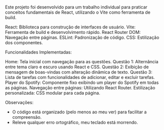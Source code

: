 Este projeto foi desenvolvido para um trabalho individual para praticar conceitos fundamentais de React, utilizando o Vite como ferramenta de build.

React: Biblioteca para construção de interfaces de usuário.
Vite: Ferramenta de build e desenvolvimento rápido.
React Router DOM: Navegação entre páginas.
ESLint: Padronização de código.
CSS: Estilização dos componentes.


Funcionalidades Implementadas:

Home: Tela inicial com navegação para as questões.
Questão 1: Alternância entre tema claro e escuro usando React e CSS.
Questão 2: Exibição de mensagem de boas-vindas com alteração dinâmica de texto.
Questão 3: Lista de tarefas com funcionalidades de adicionar, editar e excluir tarefas.
Player do Spotify: Componente fixo exibindo um player do Spotify em todas as páginas.
Navegação entre páginas: Utilizando React Router.
Estilização personalizada: CSS modular para cada página.

Observações:

- O código está organizado (pelo menos ao meu ver) para facilitar a compreensão.
- Releve qualquer erro ortográfico, meu teclado está morrendo.
